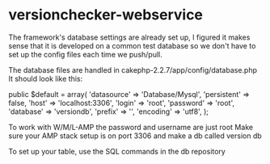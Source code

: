 versionchecker-webservice
=========================

The framework's database settings are already set up,
I figured it makes sense that it is developed on a common
test database so we don't have to set up the config files 
each time we push/pull.



The database files are handled in cakephp-2.2.7/app/config/database.php
It should look like this:

public $default = array(
  'datasource' => 'Database/Mysql',
  'persistent' => false,
	'host' => 'localhost:3306',
	'login' => 'root',
	'password' => 'root',
	'database' => 'versiondb',
	'prefix' => '',
	'encoding' => 'utf8',
);
  
  
To work with W/M/L-AMP the password and username are just root
Make sure your AMP stack setup is on port 3306
and make a db called version db

To set up your table, use the SQL commands in the db repository
